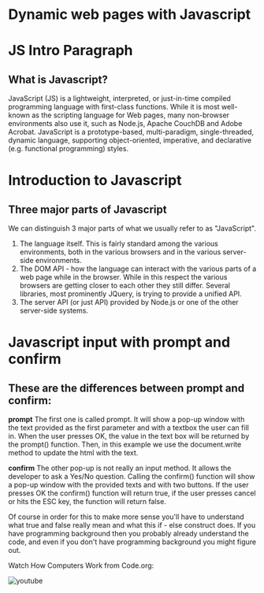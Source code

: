 # Dynamic web pages with Javascript

# JS Intro Paragraph

## What is Javascript?

JavaScript (JS) is a lightweight, interpreted, or just-in-time compiled programming language with first-class functions. While it is most well-known as the scripting language for Web pages, many non-browser environments also use it, such as Node.js, Apache CouchDB and Adobe Acrobat. JavaScript is a prototype-based, multi-paradigm, single-threaded, dynamic language, supporting object-oriented, imperative, and declarative (e.g. functional programming) styles.

# Introduction to Javascript

## Three major parts of Javascript
We can distinguish 3 major parts of what we usually refer to as "JavaScript".

1. The language itself. This is fairly standard among the various environments, both in the various browsers and in the various server-side environments.
2. The DOM API - how the language can interact with the various parts of a web page while in the browser. While in this respect the various browsers are getting closer to each other they still differ. Several libraries, most prominently JQuery, is trying to provide a unified API.
3. The server API (or just API) provided by Node.js or one of the other server-side systems.

# Javascript input with prompt and confirm

## These are the differences between prompt and confirm:

**prompt**
The first one is called prompt. It will show a pop-up window with the text provided as the first parameter and with a textbox the user can fill in. When the user presses OK, the value in the text box will be returned by the prompt() function. Then, in this example we use the document.write method to update the html with the text.

**confirm**
The other pop-up is not really an input method. It allows the developer to ask a Yes/No question. Calling the confirm() function will show a pop-up window with the provided texts and with two buttons. If the user presses OK the confirm() function will return true, if the user presses cancel or hits the ESC key, the function will return false.

Of course in order for this to make more sense you'll have to understand what true and false really mean and what this if - else construct does. If you have programming background then you probably already understand the code, and even if you don't have programming background you might figure out.

Watch How Computers Work from Code.org:

![youtube](https://www.youtube.com/playlist?list=PLzdnOPI1iJNcsRwJhvksEo1tJqjIqWbN-)
